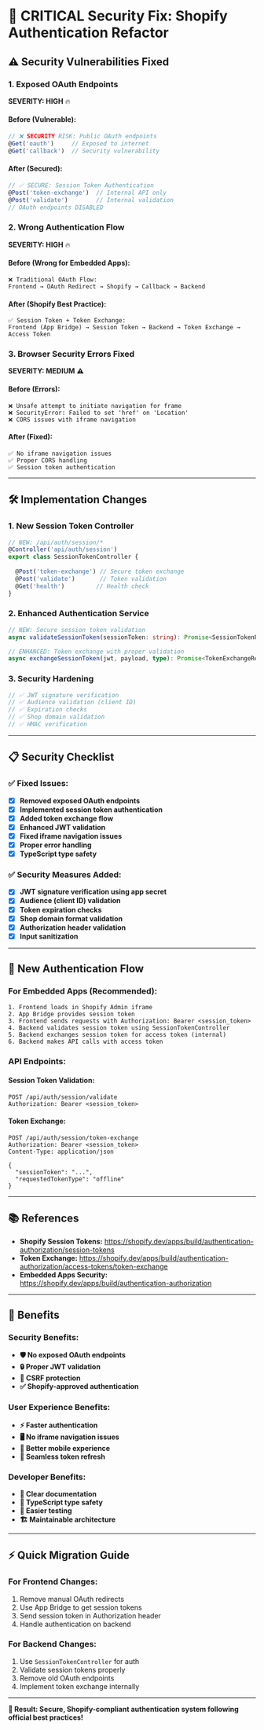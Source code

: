 # 🚨 CRITICAL Security Fix: Shopify Authentication Refactor

## ⚠️ Security Vulnerabilities Fixed

### **1. Exposed OAuth Endpoints** 
**SEVERITY: HIGH** 🔥

#### Before (Vulnerable):
```typescript
// ❌ SECURITY RISK: Public OAuth endpoints
@Get('oauth')     // Exposed to internet
@Get('callback')  // Security vulnerability
```

#### After (Secured):
```typescript
// ✅ SECURE: Session Token Authentication
@Post('token-exchange')  // Internal API only
@Post('validate')        // Internal validation
// OAuth endpoints DISABLED
```

### **2. Wrong Authentication Flow**
**SEVERITY: HIGH** 🔥

#### Before (Wrong for Embedded Apps):
```
❌ Traditional OAuth Flow:
Frontend → OAuth Redirect → Shopify → Callback → Backend
```

#### After (Shopify Best Practice):
```
✅ Session Token + Token Exchange:
Frontend (App Bridge) → Session Token → Backend → Token Exchange → Access Token
```

### **3. Browser Security Errors Fixed**
**SEVERITY: MEDIUM** ⚠️

#### Before (Errors):
```
❌ Unsafe attempt to initiate navigation for frame
❌ SecurityError: Failed to set 'href' on 'Location'  
❌ CORS issues with iframe navigation
```

#### After (Fixed):
```
✅ No iframe navigation issues
✅ Proper CORS handling
✅ Session token authentication
```

---

## 🛠️ Implementation Changes

### **1. New Session Token Controller**
```typescript
// NEW: /api/auth/session/*
@Controller('api/auth/session')
export class SessionTokenController {
  
  @Post('token-exchange') // Secure token exchange
  @Post('validate')       // Token validation
  @Get('health')         // Health check
}
```

### **2. Enhanced Authentication Service**
```typescript
// NEW: Secure session token validation
async validateSessionToken(sessionToken: string): Promise<SessionTokenPayload>

// ENHANCED: Token exchange with proper validation  
async exchangeSessionToken(jwt, payload, type): Promise<TokenExchangeResponse>
```

### **3. Security Hardening**
```typescript
// ✅ JWT signature verification
// ✅ Audience validation (client ID)
// ✅ Expiration checks
// ✅ Shop domain validation
// ✅ HMAC verification
```

---

## 📋 Security Checklist

### **✅ Fixed Issues:**
- [x] **Removed exposed OAuth endpoints**
- [x] **Implemented session token authentication**
- [x] **Added token exchange flow**
- [x] **Enhanced JWT validation**
- [x] **Fixed iframe navigation issues**
- [x] **Proper error handling**
- [x] **TypeScript type safety**

### **✅ Security Measures Added:**
- [x] **JWT signature verification using app secret**
- [x] **Audience (client ID) validation**
- [x] **Token expiration checks**
- [x] **Shop domain format validation**
- [x] **Authorization header validation**
- [x] **Input sanitization**

---

## 🔐 New Authentication Flow

### **For Embedded Apps (Recommended):**

```
1. Frontend loads in Shopify Admin iframe
2. App Bridge provides session token
3. Frontend sends requests with Authorization: Bearer <session_token>
4. Backend validates session token using SessionTokenController
5. Backend exchanges session token for access token (internal)
6. Backend makes API calls with access token
```

### **API Endpoints:**

#### **Session Token Validation:**
```http
POST /api/auth/session/validate
Authorization: Bearer <session_token>
```

#### **Token Exchange:**
```http
POST /api/auth/session/token-exchange  
Authorization: Bearer <session_token>
Content-Type: application/json

{
  "sessionToken": "...",
  "requestedTokenType": "offline"
}
```

---

## 📚 References

- **Shopify Session Tokens:** https://shopify.dev/apps/build/authentication-authorization/session-tokens
- **Token Exchange:** https://shopify.dev/apps/build/authentication-authorization/access-tokens/token-exchange
- **Embedded Apps Security:** https://shopify.dev/apps/build/authentication-authorization

---

## 🚀 Benefits

### **Security Benefits:**
- **🛡️ No exposed OAuth endpoints**
- **🔒 Proper JWT validation**
- **🚫 CSRF protection**
- **✅ Shopify-approved authentication**

### **User Experience Benefits:**
- **⚡ Faster authentication**
- **🖥️ No iframe navigation issues**  
- **📱 Better mobile experience**
- **🔄 Seamless token refresh**

### **Developer Benefits:**
- **📝 Clear documentation**
- **🔧 TypeScript type safety**
- **🧪 Easier testing**
- **🏗️ Maintainable architecture**

---

## ⚡ Quick Migration Guide

### **For Frontend Changes:**
1. Remove manual OAuth redirects
2. Use App Bridge to get session tokens
3. Send session token in Authorization header
4. Handle authentication on backend

### **For Backend Changes:**
1. Use `SessionTokenController` for auth
2. Validate session tokens properly
3. Remove old OAuth endpoints
4. Implement token exchange internally

---

**🎯 Result: Secure, Shopify-compliant authentication system following official best practices!**
